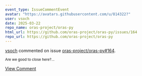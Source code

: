 ```yaml
---
event_type: IssueCommentEvent
avatar: "https://avatars.githubusercontent.com/u/814322?"
user: vsoch
date: 2025-03-22
repo_name: oras-project/oras-py
html_url: https://github.com/oras-project/oras-py/issues/164
repo_url: https://github.com/oras-project/oras-py
---
```


<a href='https://github.com/vsoch' target='_blank'>vsoch</a> commented on issue <a href='https://github.com/oras-project/oras-py/issues/164' target='_blank'>oras-project/oras-py#164</a>.

<small>Are we good to close here?...</small>

<a href='https://github.com/oras-project/oras-py/issues/164' target='_blank'>View Comment</a>